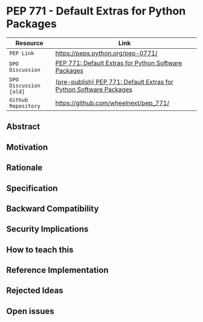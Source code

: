 # PEP 771 - Default Extras for Python Packages

| Resource               | Link                                                                                                 |
| ---------------------- | ---------------------------------------------------------------------------------------------------- |
| `PEP Link`             | <https://peps.python.org/pep-0771/>                                                                  |
| `DPO Discussion`       | [PEP 771: Default Extras for Python Software Packages](https://discuss.python.org/t/pep-771-default-extras-for-python-software-packages/79706) |
| `DPO Discussion [old]` | [(pre-publish) PEP 771: Default Extras for Python Software Packages](https://discuss.python.org/t/pre-publish-pep-771-default-extras-for-python-software-packages/77892) |
| `Github Repository`    | <https://github.com/wheelnext/pep_771/>                                                              |

## Abstract

## Motivation

## Rationale

## Specification

## Backward Compatibility

## Security Implications

## How to teach this

## Reference Implementation

## Rejected Ideas

## Open issues
